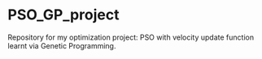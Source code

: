 # PSO_GP_project
Repository for my optimization project: PSO with velocity update function learnt via Genetic Programming.
